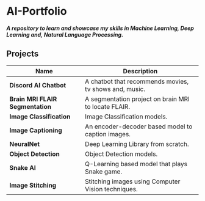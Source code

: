 # AI-Portfolio
***A repository to learn and showcase my skills in Machine Learning, Deep Learning and, Natural Language Processing.***

## Projects
| Name | Description |
| ---- | ---- |
| **Discord AI Chatbot** | A chatbot that recommends movies, tv shows and, music. |
| **Brain MRI FLAIR Segmentation** | A segmentation project on brain MRI to locate FLAIR. |
| **Image Classification** | Image Classification models. |
| **Image Captioning** | An encoder-decoder based model to caption images. |
| **NeuralNet** | Deep Learning Library from scratch. |
| **Object Detection** | Object Detection models. |
| **Snake AI** | Q-Learning based model that plays Snake game. |
| **Image Stitching** | Stitching images using Computer Vision techniques. |

